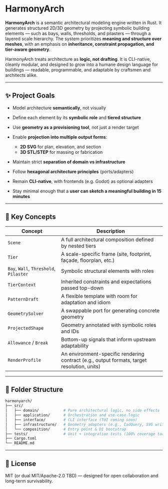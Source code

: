 # HarmonyArch

**HarmonyArch** is a semantic architectural modeling engine written in Rust.
It generates structured 2D/3D geometry by projecting symbolic building elements — such as bays, walls, thresholds, and pilasters — through a layered scale hierarchy. The system prioritizes **meaning and structure over meshes**, with an emphasis on **inheritance, constraint propagation, and tier-aware geometry**.

HarmonyArch treats architecture as **logic, not drafting**. It is CLI-native, cleanly modular, and designed to grow into a humane design language for buildings — readable, programmable, and adaptable by craftsmen and architects alike.

---

## ✨ Project Goals

* Model architecture **semantically**, not visually
* Define each element by its **symbolic role** and **tiered structure**
* Use **geometry as a provisioning tool**, not just a render target
* Enable **projection into multiple output forms**:

  * **2D SVG** for plan, elevation, and section
  * **3D STL/STEP** for massing or fabrication
* Maintain strict **separation of domain vs infrastructure**
* Follow **hexagonal architecture principles** (ports/adapters)
* Remain **CLI-native**, with frontends (e.g. Godot) as optional adapters
* Stay minimal enough that a **user can sketch a meaningful building in 15 minutes**

---

## 📐 Key Concepts

| Concept                                | Description                                                                                 |
| -------------------------------------- | ------------------------------------------------------------------------------------------- |
| `Scene`                                | A full architectural composition defined by nested tiers                                    |
| `Tier`                                 | A scale-specific frame (site, footprint, façade, floorplan, etc.)                           |
| `Bay`, `Wall`, `Threshold`, `Pilaster` | Symbolic structural elements with roles                                                     |
| `TierContext`                          | Inherited constraints and expectations passed top-down                                      |
| `PatternDraft`                         | A flexible template with room for adaptation and idiom                                      |
| `GeometrySolver`                       | A swappable port for generating concrete geometry                                           |
| `ProjectedShape`                       | Geometry annotated with symbolic roles and IDs                                              |
| `Allowance` / `Break`                  | Bottom-up signals that inform upstream adaptability                                         |
| `RenderProfile`                        | An environment-specific rendering contract (e.g., output formats, target resolution, units) |

---

## 🧱 Folder Structure

```bash
harmonyarch/
├── src/
│   ├── domain/           # Pure architectural logic, no side effects
│   ├── application/      # Orchestration and use-case logic
│   ├── interface/        # CLI interface (TUI coming soon)
│   ├── infrastructure/   # Geometry adapters (e.g., CadQuery, SVG writer)
│   └── composition/      # Entry point & DI bootstrap
├── tests/                # Unit + integration tests (100% coverage target)
├── Cargo.toml
└── README.md
```

---

## 📄 License

MIT (or dual MIT/Apache-2.0 TBD) — designed for open collaboration and long-term survivability.
